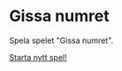 Gissa numret
========================

Spela spelet "Gissa numret".

[Starta nytt spel!](guess/init)